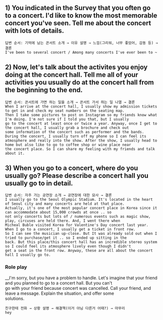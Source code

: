 ## 1) You indicated in the Survey that you often go to a concert. I'd like to know the most memorable concert you've seen. Tell me about the concert with lots of details.
```
답변 순서: 기억에 남는 콘서트 소개 → 이유 설명 → 느낌(그리워, 너무 좋았어, 감동 등) → 결론  
I've been to several concert / Among many concerts I've ever been to ~  
```
## 2) Now, let's talk about the activites you enjoy doing at the concert hall. Tell me all of your activities you usually do at the concert hall from the beginning to the end.
```
답변 순서: 콘서트에 가면 하는 일을 소개 → 콘서트 가서 하는 일 나열 → 결론    
When I arrive at the concert hall, I usually show my admission tickets to get in and check my seat numbers on the seating map.  
Then I take some pictures to post on Instagram so my friends know what I'm doing. I'm not sure if I told you that, but I usually  
go to the concert at least once or twice a year. Anyway, once I get to the concert hall, I usually grab a brochure and check out  
some information of the concert such as performer and the bands. During the concert, I usually turn off my phone so I can feel its  
atmosphere and really into the show. After the show, I usually head to home but also like to go to coffee shop or wine place near  
the concert place. So I can share my feeling with my friends and talk about it.  
```
## 3) When you go to a concert, where do you usually go? Please describe a concert hall you usually go to in detail.
```
답변 순서: 자주 가는 공연장 소개 → 공연장에 대한 묘사 → 결론  
I usually go to the Seoul Olympic Stadium. It's located in the heart of Seoul city and many concerts are held at that place.  
Actually, it's one of the most popular concert place in Korea since it can accommodate about 15,000 crowds at once .. so  
not only concerts but lots of / numerous events such as magic show, play, circuses are held there. And, I went there when  
Micheal Buble visited Korea for Valentine's Day concert last year. When I go to a concert, I usually get a ticket in front row.  
So I can see the musician up-close. But It was already sold out when I tried to purchase/get it .. so I ended up sitting in the  
back. But this place/this concert hall has an incredible stereo system so I could feel its atmosphere lively even though I didn't  
get a seat in the front row. Anyway, these are all about the concert hall I usually go to.  
```
### Role play  
__I'm sorry, but you have a problem to handle. Let's imagine that your friend and you planned to go to a concert hall. But you can't  
go with your friend because concert was cancelled. Call your friend, and leave a message. Explain the situation, and offer some  
solutions.  
```
친구한테 전화 → 상황 설명 → 해결책(이거 아님 다른거 어때?) → 마무리 
hey
```
